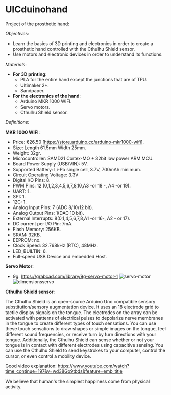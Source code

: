 # UICduinohand
Project of the prosthetic hand:

_Objectives_: 
- Learn the basics of 3D printing and electronics in order to create a prosthetic hand controlled with the Cthulhu Shield sensor.
- Use motors and electronic devices in order to understand its functions.

_Materials_:
- **For 3D printing**:
  - PLA for the entire hand except the junctions that are of TPU.
  - Ultimaker 2+.
  - Sandpaper.
- **For the electronics of the hand**:
  - Arduino MKR 1000 WIFI.
  - Servo motors. 
  - Cthulhu Shield sensor.
  
_Definitions_:

**MKR 1000 WIFI**:
- Price: €26.50 [https://store.arduino.cc/arduino-mkr1000-wifi].
- Size: Length 61.5mm Width 25mm.
- Weight: 32gr.
- Microcontroller: SAMD21 Cortex-MO + 32bit low power ARM MCU.
- Board Power Supply (USB/VIN): 5V.
- Supported Battery: Li-Po single cell, 3.7V, 700mAh minimum.
- Circuit Operating Voltage: 3.3V
- Digital I/O Pins: 8.
- PWM Pins: 12 (0,1,2,3,4,5,6,7,8,10,A3 -or 18 -, A4 -or 19).
- UART: 1.
- SPI: 1.
- 12C: 1.
- Analog Input Pins: 7 (ADC 8/10/12 bit).
- Analog Output Pins: 1(DAC 10 bit).
- External Interrupts: 8(0,1,4,5,6,7,8,A1 -or 16-, A2 - or 17).
- DC current per I/O Pin: 7mA.
- Flash Memory: 256KB.
- SRAM: 32KB.
- EEPROM: no.
- Clock Speed: 32.768kHz (RTC), 48MHz.
- LED_BUILTIN: 6.
- Full-speed USB Device and embedded Host.

**Servo Motor**:
- 9g. https://grabcad.com/library/9g-servo-motor-1
![servo-motor](https://github.com/roboticsuic/UICduinohand/blob/master/3D%20files/images/servo%20motor.png)
![dimensionsservo](https://github.com/roboticsuic/UICduinohand/blob/master/3D%20files/images/dimesionsservo.png)





**Cthulhu Shield sensor**: 

The Cthulhu Shield is an open-source Arduino Uno compatible sensory substitution/sensory augmentation device. It uses an 18 electrode grid to tactile display signals on the tongue. The electrodes on the array can be activated with patterns of electrical pulses to depolarize nerve membranes in the tongue to create different types of touch sensations. You can use these touch sensations to draw shapes or simple images on the tongue, feel different sound frequencies, or receive turn by turn directions with your tongue.
Additionally, the Cthulhu Shield can sense whether or not your tongue is in contact with different electrodes using capacitive sensing. You can use the Cthulhu Shield to send keystrokes to your computer, control the cursor, or even control a mobility device.

Good video explanation: https://www.youtube.com/watch?time_continue=197&v=wd38Go9tbds&feature=emb_title
  
  
  
  
  
  
  
  
  
  
  We believe that human's the simplest happiness come from physical activity.
